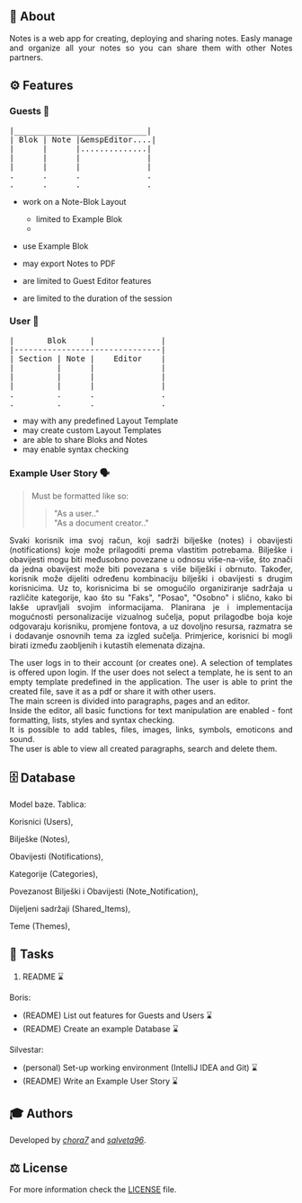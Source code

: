 ## 📝 About

<div align="justify">
Notes is a web app for creating, deploying and sharing notes. Easly manage and organize
all your notes so you can share them with other Notes partners.
</div>

## ⚙️ Features

<!---

Guests

|----------------------------|
| Blok | Note |    Editor    |
|      |      |              |
|      |      |              |
|      |      |              |
.      .      .              .
.      .      .              .

User

|       Blok     |              |
|-------------------------------|
| Section | Note |    Editor    |
|         |      |              |
|         |      |              |
|         |      |              |
.         .      .              .
.         .      .              .
--->

### Guests 👥

<pre>
|____________________________|
| Blok | Note |&emspEditor....|
|      |      |..............|
|      |      |              |
|      |      |              |
.      .      .              .
.      .      .              .
</pre>

- work on a Note-Blok Layout
    - limited to Example Blok
    - 


- use Example Blok
- may export Notes to PDF
- are limited to Guest Editor features
- are limited to the duration of the session

### User 👤

<pre>
|       Blok     |              |
|-------------------------------|
| Section | Note |    Editor    |
|         |      |              |
|         |      |              |
|         |      |              |
.         .      .              .
.         .      .              .
</pre>

- may with any predefined Layout Template
- may create custom Layout Templates
- are able to share Bloks and Notes 
- may enable syntax checking

### Example User Story 🗣️

> Must be formatted like so:
> > "As a user.."  
> > "As a document creator.."

<div align="justify">
Svaki korisnik ima svoj račun, koji sadrži bilješke (notes) i obavijesti (notifications)
koje može prilagoditi prema vlastitim potrebama. Bilješke i obavijesti mogu biti međusobno
povezane u odnosu više-na-više, što znači da jedna obavijest može biti povezana s više
bilješki i obrnuto. Također, korisnik može dijeliti određenu kombinaciju bilješki i obavijesti
s drugim korisnicima.    
Uz to, korisnicima bi se omogućilo organiziranje sadržaja u različite kategorije, kao
što su "Faks", "Posao", "Osobno" i slično, kako bi lakše upravljali svojim informacijama.  
Planirana je i implementacija mogućnosti personalizacije vizualnog sučelja, poput 
prilagodbe boja koje odgovaraju korisniku, promjene fontova, a uz dovoljno resursa, 
razmatra se i dodavanje osnovnih tema za izgled sučelja. Primjerice, korisnici bi mogli
birati između zaobljenih i kutastih elemenata dizajna.  

The user logs in to their account 
(or creates one). A selection of templates is offered upon login. If 
the user does not select a template, he is sent to an empty template predefined
in the application. The user is able to print the created file, save it as a
pdf or share it with other users.  
The main screen is divided into paragraphs, pages and an editor.  
Inside the editor, all basic functions for text manipulation are enabled -
font formatting, lists, styles and syntax checking.  
It is possible to add tables, files, images, links, symbols, emoticons and sound.  
The user is able to view all created paragraphs, search and delete them.
</div>

## 🗄️ Database

Model baze.
Tablica:

Korisnici (Users),

Bilješke (Notes),

Obavijesti (Notifications),

Kategorije (Categories),

Povezanost Bilješki i Obavijesti (Note_Notification),

Dijeljeni sadržaji (Shared_Items),

Teme (Themes),

## 📌 Tasks

1. README ⌛️

Boris:  
- (README) List out features for Guests and Users ⌛️
- (README) Create an example Database ⌛️

Silvestar:  
- (personal) Set-up working environment (IntelliJ IDEA and Git) ⌛️
- (README) Write an Example User Story ⌛️

## 🎓 Authors

Developed by [*chora7*](https://github.com/chora7) and [*salveta96*](https://github.com/salveta96).

## ⚖️  License

For more information check the [LICENSE](LICENSE) file.
